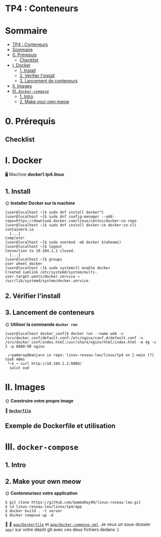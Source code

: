 # TP4 : Conteneurs


# Sommaire

- [TP4 : Conteneurs](#tp4--conteneurs)
- [Sommaire](#sommaire)
- [0. Prérequis](#0-prérequis)
  - [Checklist](#checklist)
- [I. Docker](#i-docker)
  - [1. Install](#1-install)
  - [2. Vérifier l'install](#2-vérifier-linstall)
  - [3. Lancement de conteneurs](#3-lancement-de-conteneurs)
- [II. Images](#ii-images)
- [III. `docker-compose`](#iii-docker-compose)
  - [1. Intro](#1-intro)
  - [2. Make your own meow](#2-make-your-own-meow)

# 0. Prérequis

## Checklist

# I. Docker

🖥️ Machine **docker1.tp4.linux**

## 1. Install

🌞 **Installer Docker sur la machine**


```
[user@localhost ~]$ sudo dnf install docker^C
[user@localhost ~]$ sudo dnf config-manager --add-repo=https://download.docker.com/linux/centos/docker-ce.repo
[user@localhost ~]$ sudo dnf install docker-ce docker-ce-cli containerd.io
  [...]
Complete!
[user@localhost ~]$ sudo usermod -aG docker $(whoami)
[user@localhost ~]$ logout
Connection to 10.104.1.2 closed.
  [...]
[user@localhost ~]$ groups
user wheel docker
[user@localhost ~]$ sudo systemctl enable docker
Created symlink /etc/systemd/system/multi-user.target.wants/docker.service → /usr/lib/systemd/system/docker.service.
```

## 2. Vérifier l'install

## 3. Lancement de conteneurs

🌞 **Utiliser la commande `docker run`**

```
[user@localhost docker_conf]$ docker run --name web -v /srv/docker_conf/default.conf:/etc/nginx/conf.d/default.conf -v /srv/docker_conf/index.html:/usr/share/nginx/html/index.html -m 4g -c 2 -p 8080:90 nginx
```

```
 ╭─gammray@manjaro in repo: linux-reseau-leo/linux/tp4 on  main [?] took 48ms
 ╰─λ ─ curl http://10.104.1.2:8080/
  salut oué
```

# II. Images

🌞 **Construire votre propre image**

📁 [**`Dockerfile`**](./files/Dockerfile)

## Exemple de Dockerfile et utilisation

# III. `docker-compose`

## 1. Intro

## 2. Make your own meow

🌞 **Conteneurisez votre application**

```
$ git clone https://github.com/GammaRay99/linux-reseau-leo.git
$ cd linux-reseau-leo/linux/tp4/app
$ docker build . -t server
$ docker compose up -d
```

📁 📁 [`app/Dockerfile`](./app/Dockerfile) et [`app/docker-compose.yml`](./app/docker-compose.yml). Je veux un sous-dossier `app/` sur votre dépôt git avec ces deux fichiers dedans :)

